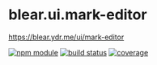 # blear.ui.mark-editor

<https://blear.ydr.me/ui/mark-editor>

[![npm module][npm-img]][npm-url]
[![build status][travis-img]][travis-url]
[![coverage][coveralls-img]][coveralls-url]

[travis-img]: https://img.shields.io/travis/blearjs/blear.ui.mark-editor/master.svg?style=flat-square
[travis-url]: https://travis-ci.org/blearjs/blear.ui.mark-editor

[npm-img]: https://img.shields.io/npm/v/blear.ui.mark-editor.svg?style=flat-square
[npm-url]: https://www.npmjs.com/package/blear.ui.mark-editor

[coveralls-img]: https://img.shields.io/coveralls/blearjs/blear.ui.mark-editor/master.svg?style=flat-square
[coveralls-url]: https://coveralls.io/github/blearjs/blear.ui.mark-editor?branch=master

